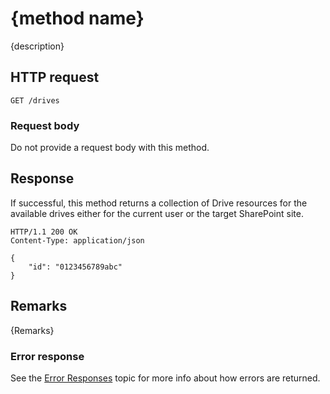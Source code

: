 # {method name}

{description}

## HTTP request

<!-- {"blockType": "request", "name": "template-method-name", "scopes": "files.readwrite", "tags": "service.sharepoint" } -->

```http
GET /drives
```

### Request body

Do not provide a request body with this method.

## Response

If successful, this method returns a collection of Drive resources for the available drives either for the current user or the target SharePoint site.

<!-- { "blockType": "response", "@odata.type": "oneDrive.drive", "truncated": true } -->

```http
HTTP/1.1 200 OK
Content-Type: application/json

{
    "id": "0123456789abc"
}
```

## Remarks

{Remarks}

### Error response

See the [Error Responses][error-response] topic for more info about how errors are returned.

[error-response]: ../docs/rest-api/concepts/errors.md

<!--
 {
  "type": "#page.annotation",
  "description": "Page description for SEO",
  "keywords": "Keywords for SEO",
  "section": "templates",
  "tocPath": "Path/In/TOC"
} -->
